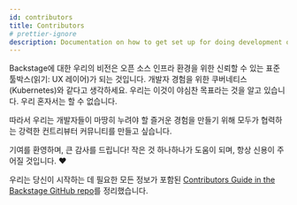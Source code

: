```yaml
---
id: contributors
title: Contributors
# prettier-ignore
description: Documentation on how to get set up for doing development on the Backstage repository
---
```


Backstage에 대한 우리의 비전은 오픈 소스 인프라 환경을 위한 신뢰할 수 있는 표준 툴박스(읽기: UX 레이어)가 되는 것입니다. 개발자 경험을 위한 쿠버네티스(Kubernetes)와 같다고 생각하세요. 우리는 이것이 야심찬 목표라는 것을 알고 있습니다. 우리 혼자서는 할 수 없습니다.

따라서 우리는 개발자들이 마땅히 누려야 할 즐거운 경험을 만들기 위해 모두가 협력하는 강력한 컨트리뷰터 커뮤니티를 만들고 싶습니다.

기여를 환영하며, 큰 감사를 드립니다! 작은 것 하나하나가 도움이 되며, 항상 신용이 주어질 것입니다. ❤️

우리는 당신이 시작하는 데 필요한 모든 정보가 포함된 [Contributors Guide in the Backstage GitHub repo](https://github.com/backstage/backstage/blob/master/CONTRIBUTING.md)를 정리했습니다.

